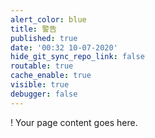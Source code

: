 ```yaml
---
alert_color: blue
title: 警告
published: true
date: '00:32 10-07-2020'
hide_git_sync_repo_link: false
routable: true
cache_enable: true
visible: true
debugger: false
---
```


! Your page content goes here.
